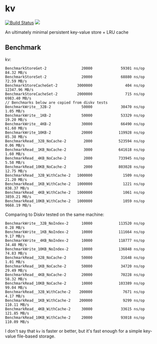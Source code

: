 # kv

[![Build Status](https://travis-ci.org/zserge/kv.svg)](https://travis-ci.org/zserge/kv) [![](https://godoc.org/github.com/zserge/kv?status.svg)](http://godoc.org/github.com/zserge/kv)

An ultimately minimal persistent key-value store + LRU cache

## Benchmark

kv:

```
BenchmarkStoreGet-2                20000             59301 ns/op          84.32 MB/s
BenchmarkStoreSet-2                20000             68880 ns/op          72.59 MB/s
BenchmarkStoreCacheGet-2         3000000               404 ns/op       12347.96 MB/s
BenchmarkStoreCacheSet-2         2000000               715 ns/op        6983.40 MB/s
// Benchmarks below are copied from diskv tests
BenchmarkWrite__32B-2              50000             30470 ns/op           1.05 MB/s
BenchmarkWrite__1KB-2              50000             53329 ns/op          19.20 MB/s
BenchmarkWrite__4KB-2              30000             66490 ns/op          61.60 MB/s
BenchmarkWrite_10KB-2              20000            119928 ns/op          85.38 MB/s
BenchmarkRead__32B_NoCache-2        2000            523594 ns/op           0.06 MB/s
BenchmarkRead__1KB_NoCache-2        3000            641618 ns/op           1.60 MB/s
BenchmarkRead__4KB_NoCache-2        2000            733945 ns/op           5.58 MB/s
BenchmarkRead_10KB_NoCache-2        2000            803028 ns/op          12.75 MB/s
BenchmarkRead__32B_WithCache-2   1000000              1509 ns/op          21.20 MB/s
BenchmarkRead__1KB_WithCache-2   1000000              1221 ns/op         838.37 MB/s
BenchmarkRead__4KB_WithCache-2   1000000              1061 ns/op        3859.21 MB/s
BenchmarkRead_10KB_WithCache-2   1000000              1059 ns/op        9668.19 MB/s
```

Comparing to Diskv tested on the same machine:

```
BenchmarkWrite__32B_NoIndex-2      10000            113520 ns/op           0.28 MB/s
BenchmarkWrite__1KB_NoIndex-2      10000            111664 ns/op           9.17 MB/s
BenchmarkWrite__4KB_NoIndex-2      10000            118777 ns/op          34.48 MB/s
BenchmarkWrite_10KB_NoIndex-2      10000            136848 ns/op          74.83 MB/s
BenchmarkRead__32B_NoCache-2       50000             31648 ns/op           1.01 MB/s
BenchmarkRead__1KB_NoCache-2       50000             34720 ns/op          29.49 MB/s
BenchmarkRead__4KB_NoCache-2       20000             70228 ns/op          58.32 MB/s
BenchmarkRead_10KB_NoCache-2       10000            103389 ns/op          99.04 MB/s
BenchmarkRead__32B_WithCache-2    200000              7671 ns/op           4.17 MB/s
BenchmarkRead__1KB_WithCache-2    200000              9299 ns/op         110.11 MB/s
BenchmarkRead__4KB_WithCache-2     30000             33615 ns/op         121.85 MB/s
BenchmarkRead_10KB_WithCache-2     20000             93018 ns/op         110.09 MB/s
```

I don't say that `kv` is faster or better, but it's fast enough for a simple
key-value file-based storage.
